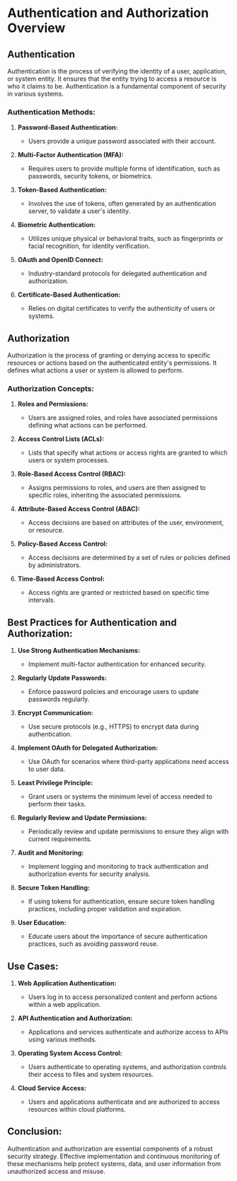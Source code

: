 # Authentication and Authorization Overview

## Authentication

Authentication is the process of verifying the identity of a user, application, or system entity. It ensures that the entity trying to access a resource is who it claims to be. Authentication is a fundamental component of security in various systems.

### Authentication Methods:

1. **Password-Based Authentication:**
   - Users provide a unique password associated with their account.

2. **Multi-Factor Authentication (MFA):**
   - Requires users to provide multiple forms of identification, such as passwords, security tokens, or biometrics.

3. **Token-Based Authentication:**
   - Involves the use of tokens, often generated by an authentication server, to validate a user's identity.

4. **Biometric Authentication:**
   - Utilizes unique physical or behavioral traits, such as fingerprints or facial recognition, for identity verification.

5. **OAuth and OpenID Connect:**
   - Industry-standard protocols for delegated authentication and authorization.

6. **Certificate-Based Authentication:**
   - Relies on digital certificates to verify the authenticity of users or systems.

## Authorization

Authorization is the process of granting or denying access to specific resources or actions based on the authenticated entity's permissions. It defines what actions a user or system is allowed to perform.

### Authorization Concepts:

1. **Roles and Permissions:**
   - Users are assigned roles, and roles have associated permissions defining what actions can be performed.

2. **Access Control Lists (ACLs):**
   - Lists that specify what actions or access rights are granted to which users or system processes.

3. **Role-Based Access Control (RBAC):**
   - Assigns permissions to roles, and users are then assigned to specific roles, inheriting the associated permissions.

4. **Attribute-Based Access Control (ABAC):**
   - Access decisions are based on attributes of the user, environment, or resource.

5. **Policy-Based Access Control:**
   - Access decisions are determined by a set of rules or policies defined by administrators.

6. **Time-Based Access Control:**
   - Access rights are granted or restricted based on specific time intervals.

## Best Practices for Authentication and Authorization:

1. **Use Strong Authentication Mechanisms:**
   - Implement multi-factor authentication for enhanced security.

2. **Regularly Update Passwords:**
   - Enforce password policies and encourage users to update passwords regularly.

3. **Encrypt Communication:**
   - Use secure protocols (e.g., HTTPS) to encrypt data during authentication.

4. **Implement OAuth for Delegated Authorization:**
   - Use OAuth for scenarios where third-party applications need access to user data.

5. **Least Privilege Principle:**
   - Grant users or systems the minimum level of access needed to perform their tasks.

6. **Regularly Review and Update Permissions:**
   - Periodically review and update permissions to ensure they align with current requirements.

7. **Audit and Monitoring:**
   - Implement logging and monitoring to track authentication and authorization events for security analysis.

8. **Secure Token Handling:**
   - If using tokens for authentication, ensure secure token handling practices, including proper validation and expiration.

9. **User Education:**
   - Educate users about the importance of secure authentication practices, such as avoiding password reuse.

## Use Cases:

1. **Web Application Authentication:**
   - Users log in to access personalized content and perform actions within a web application.

2. **API Authentication and Authorization:**
   - Applications and services authenticate and authorize access to APIs using various methods.

3. **Operating System Access Control:**
   - Users authenticate to operating systems, and authorization controls their access to files and system resources.

4. **Cloud Service Access:**
   - Users and applications authenticate and are authorized to access resources within cloud platforms.

## Conclusion:

Authentication and authorization are essential components of a robust security strategy. Effective implementation and continuous monitoring of these mechanisms help protect systems, data, and user information from unauthorized access and misuse.
